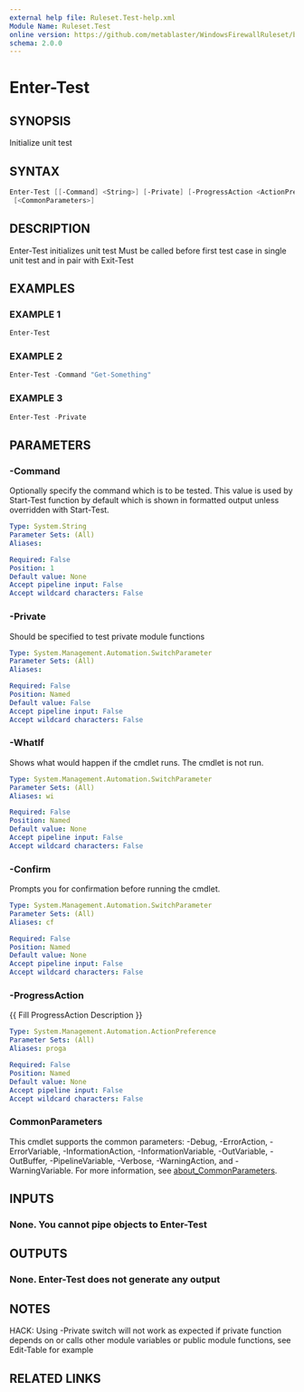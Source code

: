 ```yaml
---
external help file: Ruleset.Test-help.xml
Module Name: Ruleset.Test
online version: https://github.com/metablaster/WindowsFirewallRuleset/blob/master/Modules/Ruleset.Test/Help/en-US/Enter-Test.md
schema: 2.0.0
---
```


# Enter-Test

## SYNOPSIS

Initialize unit test

## SYNTAX

```powershell
Enter-Test [[-Command] <String>] [-Private] [-ProgressAction <ActionPreference>] [-WhatIf] [-Confirm]
 [<CommonParameters>]
```

## DESCRIPTION

Enter-Test initializes unit test
Must be called before first test case in single unit test and in pair with Exit-Test

## EXAMPLES

### EXAMPLE 1

```powershell
Enter-Test
```

### EXAMPLE 2

```powershell
Enter-Test -Command "Get-Something"
```

### EXAMPLE 3

```powershell
Enter-Test -Private
```

## PARAMETERS

### -Command

Optionally specify the command which is to be tested.
This value is used by Start-Test function by default which is shown in formatted output unless
overridden with Start-Test.

```yaml
Type: System.String
Parameter Sets: (All)
Aliases:

Required: False
Position: 1
Default value: None
Accept pipeline input: False
Accept wildcard characters: False
```

### -Private

Should be specified to test private module functions

```yaml
Type: System.Management.Automation.SwitchParameter
Parameter Sets: (All)
Aliases:

Required: False
Position: Named
Default value: False
Accept pipeline input: False
Accept wildcard characters: False
```

### -WhatIf

Shows what would happen if the cmdlet runs.
The cmdlet is not run.

```yaml
Type: System.Management.Automation.SwitchParameter
Parameter Sets: (All)
Aliases: wi

Required: False
Position: Named
Default value: None
Accept pipeline input: False
Accept wildcard characters: False
```

### -Confirm

Prompts you for confirmation before running the cmdlet.

```yaml
Type: System.Management.Automation.SwitchParameter
Parameter Sets: (All)
Aliases: cf

Required: False
Position: Named
Default value: None
Accept pipeline input: False
Accept wildcard characters: False
```

### -ProgressAction

{{ Fill ProgressAction Description }}

```yaml
Type: System.Management.Automation.ActionPreference
Parameter Sets: (All)
Aliases: proga

Required: False
Position: Named
Default value: None
Accept pipeline input: False
Accept wildcard characters: False
```

### CommonParameters

This cmdlet supports the common parameters: -Debug, -ErrorAction, -ErrorVariable, -InformationAction, -InformationVariable, -OutVariable, -OutBuffer, -PipelineVariable, -Verbose, -WarningAction, and -WarningVariable. For more information, see [about_CommonParameters](http://go.microsoft.com/fwlink/?LinkID=113216).

## INPUTS

### None. You cannot pipe objects to Enter-Test

## OUTPUTS

### None. Enter-Test does not generate any output

## NOTES

HACK: Using -Private switch will not work as expected if private function depends on
or calls other module variables or public module functions, see Edit-Table for example

## RELATED LINKS

